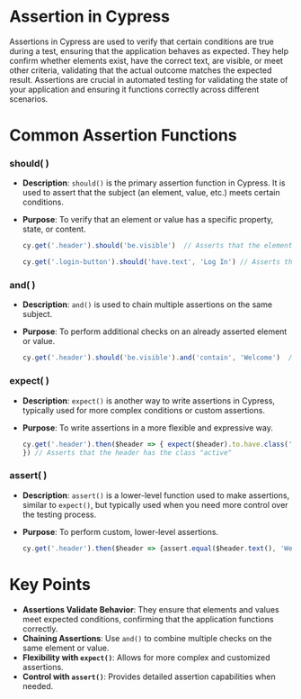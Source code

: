 
# **Assertion in Cypress**

Assertions in Cypress are used to verify that certain conditions are true during a test, ensuring that the application behaves as expected. They help confirm whether elements exist, have the correct text, are visible, or meet other criteria, validating that the actual outcome matches the expected result. Assertions are crucial in automated testing for validating the state of your application and ensuring it functions correctly across different scenarios.


# **Common Assertion Functions**

### should( )

- **Description**: `should()` is the primary assertion function in Cypress. It is used to assert that the subject (an element, value, etc.) meets certain conditions.
-   **Purpose**: To verify that an element or value has a specific property, state, or content.

	```javascript
	cy.get('.header').should('be.visible')  // Asserts that the element with class "header" is visible
	
	cy.get('.login-button').should('have.text', 'Log In') // Asserts that the button has the text "Log In"
	```


### and( )
-   **Description**: `and()` is used to chain multiple assertions on the same subject.
-   **Purpose**: To perform additional checks on an already asserted element or value.

	```javascript
	cy.get('.header').should('be.visible').and('contain', 'Welcome')  // Asserts that the element is visible and contains the text "Welcome"
	```

### expect( )

-   **Description**: `expect()` is another way to write assertions in Cypress, typically used for more complex conditions or custom assertions.
-   **Purpose**: To write assertions in a more flexible and expressive way.

	```javascript
	cy.get('.header').then($header => { expect($header).to.have.class('active')  
	}) // Asserts that the header has the class "active"
	```

### assert( )

-   **Description**: `assert()` is a lower-level function used to make assertions, similar to `expect()`, but typically used when you need more control over the testing process.
-   **Purpose**: To perform custom, lower-level assertions.


	```javascript
	cy.get('.header').then($header => {assert.equal($header.text(), 'Welcome', 'Header text is "Welcome"')}) // Asserts that the header text is exactly "Welcome"
	```


# **Key Points**
-   **Assertions Validate Behavior**: They ensure that elements and values meet expected conditions, confirming that the application functions correctly.
-   **Chaining Assertions**: Use `and()` to combine multiple checks on the same element or value.
-   **Flexibility with `expect()`**: Allows for more complex and customized assertions.
-   **Control with `assert()`**: Provides detailed assertion capabilities when needed.
<!--stackedit_data:
eyJoaXN0b3J5IjpbMjQyNDgxODk4LC01MjE2NjY5Nl19
-->